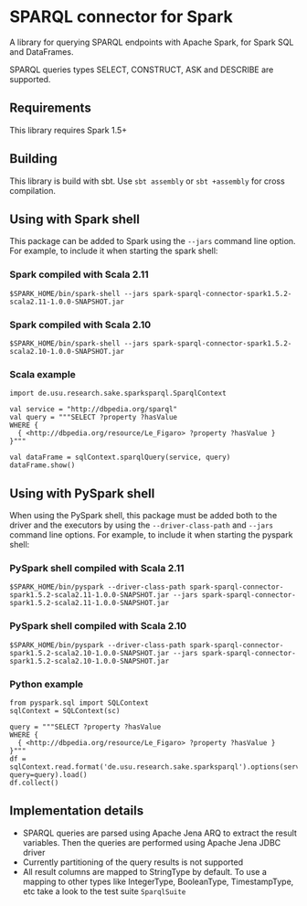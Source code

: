 # SPARQL connector for Spark

A library for querying SPARQL endpoints with Apache Spark, for Spark SQL and DataFrames.

SPARQL queries types SELECT, CONSTRUCT, ASK and DESCRIBE are supported.

## Requirements

This library requires Spark 1.5+

## Building
This library is build with sbt.
Use `sbt assembly` or `sbt +assembly` for cross compilation.

## Using with Spark shell
This package can be added to  Spark using the `--jars` command line option.  For example, to include it when starting the spark shell:

### Spark compiled with Scala 2.11
```
$SPARK_HOME/bin/spark-shell --jars spark-sparql-connector-spark1.5.2-scala2.11-1.0.0-SNAPSHOT.jar
```

### Spark compiled with Scala 2.10
```
$SPARK_HOME/bin/spark-shell --jars spark-sparql-connector-spark1.5.2-scala2.10-1.0.0-SNAPSHOT.jar
```

### Scala example
```
import de.usu.research.sake.sparksparql.SparqlContext

val service = "http://dbpedia.org/sparql"
val query = """SELECT ?property ?hasValue
WHERE {
  { <http://dbpedia.org/resource/Le_Figaro> ?property ?hasValue }
}"""

val dataFrame = sqlContext.sparqlQuery(service, query)
dataFrame.show()
```

## Using with PySpark shell
When using the PySpark shell, this package must be added both to the driver and the executors by using the `--driver-class-path` and `--jars` command line options.  For example, to include it when starting the pyspark shell:

### PySpark shell compiled with Scala 2.11
```
$SPARK_HOME/bin/pyspark --driver-class-path spark-sparql-connector-spark1.5.2-scala2.11-1.0.0-SNAPSHOT.jar --jars spark-sparql-connector-spark1.5.2-scala2.11-1.0.0-SNAPSHOT.jar
```

### PySpark shell compiled with Scala 2.10
```
$SPARK_HOME/bin/pyspark --driver-class-path spark-sparql-connector-spark1.5.2-scala2.10-1.0.0-SNAPSHOT.jar --jars spark-sparql-connector-spark1.5.2-scala2.10-1.0.0-SNAPSHOT.jar
```

### Python example
```
from pyspark.sql import SQLContext
sqlContext = SQLContext(sc)

query = """SELECT ?property ?hasValue
WHERE {
  { <http://dbpedia.org/resource/Le_Figaro> ?property ?hasValue }
}"""
df = sqlContext.read.format('de.usu.research.sake.sparksparql').options(service='http://dbpedia.org/sparql', query=query).load()
df.collect()
```

## Implementation details
- SPARQL queries are parsed using Apache Jena ARQ to extract the result variables. Then the queries are performed using Apache Jena JDBC driver
- Currently partitioning of the query results is not supported
- All result columns are mapped to StringType by default. To use a mapping to other types like IntegerType, BooleanType, TimestampType, etc take a look to the test suite `SparqlSuite`